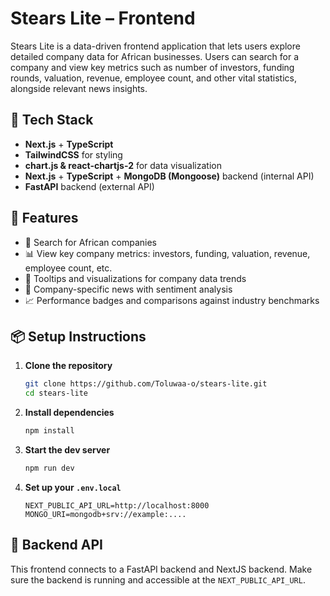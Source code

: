 # Stears Lite – Frontend

Stears Lite is a data-driven frontend application that lets users explore detailed company data for African businesses. Users can search for a company and view key metrics such as number of investors, funding rounds, valuation, revenue, employee count, and other vital statistics, alongside relevant news insights.

## 🔧 Tech Stack

* **Next.js** + **TypeScript**
* **TailwindCSS** for styling
* **chart.js & react-chartjs-2** for data visualization
* **Next.js** + **TypeScript** + **MongoDB (Mongoose)** backend (internal API)
* **FastAPI** backend (external API)

## 🚀 Features

* 🔎 Search for African companies
* 📊 View key company metrics: investors, funding, valuation, revenue, employee count, etc.
* 🧠 Tooltips and visualizations for company data trends
* 📰 Company-specific news with sentiment analysis
* 📈 Performance badges and comparisons against industry benchmarks


## 📦 Setup Instructions

1. **Clone the repository**

   ```bash
   git clone https://github.com/Toluwaa-o/stears-lite.git
   cd stears-lite
   ```

2. **Install dependencies**

   ```bash
   npm install
   ```

3. **Start the dev server**

   ```bash
   npm run dev
   ```

4. **Set up your `.env.local`**

   ```env
   NEXT_PUBLIC_API_URL=http://localhost:8000
   MONGO_URI=mongodb+srv://example:....
   ```

## 🔗 Backend API

This frontend connects to a FastAPI backend and NextJS backend. Make sure the backend is running and accessible at the `NEXT_PUBLIC_API_URL`.

